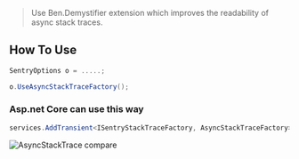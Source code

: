 > Use Ben.Demystifier extension which improves the readability of async stack traces.

## How To Use

``` C#
SentryOptions o = .....;

o.UseAsyncStackTraceFactory();
```

### Asp.net Core can use this way 

``` C#
services.AddTransient<ISentryStackTraceFactory, AsyncStackTraceFactory>();
```

![AsyncStackTrace compare](https://user-images.githubusercontent.com/3982826/46778807-edc0ae80-cd47-11e8-976c-ccb096cd1bdd.png)
